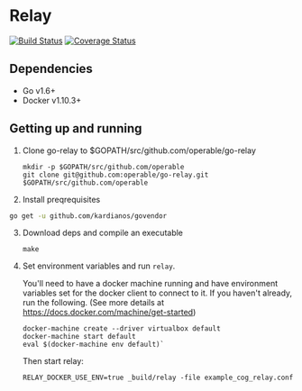 # Relay

[![Build Status](https://travis-ci.org/operable/go-relay.svg?branch=master)](https://travis-ci.org/operable/go-relay)
[![Coverage Status](https://coveralls.io/repos/github/operable/go-relay/badge.svg?branch=master)](https://coveralls.io/github/operable/go-relay?branch=master)

## Dependencies

* Go v1.6+
* Docker v1.10.3+

## Getting up and running

1. Clone go-relay to $GOPATH/src/github.com/operable/go-relay

   ```
   mkdir -p $GOPATH/src/github.com/operable
   git clone git@github.com:operable/go-relay.git $GOPATH/src/github.com/operable
   ```

2. Install preqrequisites

```sh
go get -u github.com/kardianos/govendor
```

3. Download deps and compile an executable

   ```
   make
   ```

4. Set environment variables and run `relay`.

   You'll need to have a docker machine running and have environment variables
   set for the docker client to connect to it. If you haven't already, run the
   following. (See more details at https://docs.docker.com/machine/get-started)

   ```
   docker-machine create --driver virtualbox default
   docker-machine start default
   eval $(docker-machine env default)`
   ```

   Then start relay:

   ```
   RELAY_DOCKER_USE_ENV=true _build/relay -file example_cog_relay.conf
   ```

